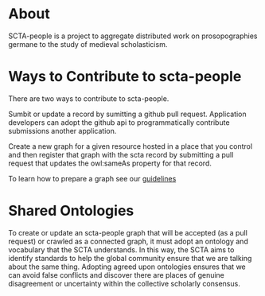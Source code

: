 # About

SCTA-people is a project to aggregate distributed work on prosopographies germane to the study of medieval scholasticism.

# Ways to Contribute to scta-people

There are two ways to contribute to scta-people.

Sumbit or update a record by sumitting a github pull request. Application developers can adopt the github api to programmatically contribute submissions another application.

Create a new graph for a given resource hosted in a place that you control and then register that graph with the scta record by submitting a pull request that updates the owl:sameAs property for that record.

To learn how to prepare a graph see our [guidelines](guidelines.md)

# Shared Ontologies

To create or update an scta-people graph that will be accepted (as a pull request) or crawled as a connected graph, it must adopt an ontology and vocabulary that the SCTA understands. In this way, the SCTA aims to identify standards to help the global community ensure that we are talking about the same thing. Adopting agreed upon ontologies ensures that we can avoid false conflicts and discover there are places of genuine disagreement or uncertainty within the collective scholarly consensus.
